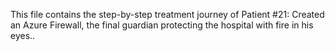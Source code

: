 This file contains the step-by-step treatment journey of Patient #21: Created an Azure Firewall, the final guardian protecting the hospital with fire in his eyes..